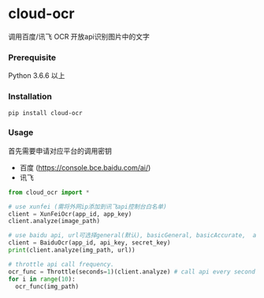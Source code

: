 # cloud-ocr

调用百度/讯飞 OCR 开放api识别图片中的文字

### Prerequisite

Python 3.6.6 以上

### Installation

```shell
pip install cloud-ocr
```

### Usage

首先需要申请对应平台的调用密钥
 - 百度 (https://console.bce.baidu.com/ai/)
 - 讯飞 

```python
from cloud_ocr import *

# use xunfei (需将外网ip添加到讯飞api控制台白名单)
client = XunFeiOcr(app_id, app_key)
client.analyze(image_path)

# use baidu api, url可选择general(默认), basicGeneral, basicAccurate,  accurate几个选项
client = BaiduOcr(app_id, api_key, secret_key)
print(client.analyze(img_path, url))

# throttle api call frequency.
ocr_func = Throttle(seconds=1)(client.analyze) # call api every second
for i in range(10):
  ocr_func(img_path)
```


